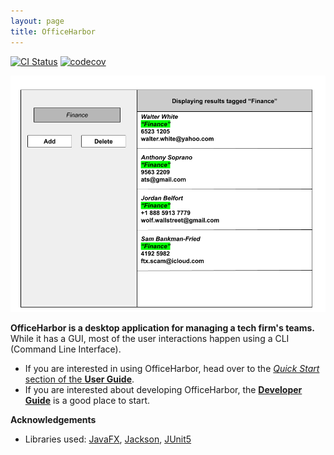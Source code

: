 ```yaml
---
layout: page
title: OfficeHarbor
---
```


[![CI Status](https://github.com/se-edu/addressbook-level3/workflows/Java%20CI/badge.svg)](https://github.com/se-edu/addressbook-level3/actions)
[![codecov](https://codecov.io/gh/se-edu/addressbook-level3/branch/master/graph/badge.svg)](https://codecov.io/gh/se-edu/addressbook-level3)

![Ui](images/Ui.png)

**OfficeHarbor is a desktop application for managing a tech firm's teams.** While it has a GUI, most of the user interactions happen using a CLI (Command Line Interface).

* If you are interested in using OfficeHarbor, head over to the [_Quick Start_ section of the **User Guide**](UserGuide.html#quick-start).
* If you are interested about developing OfficeHarbor, the [**Developer Guide**](DeveloperGuide.html) is a good place to start.


**Acknowledgements**

* Libraries used: [JavaFX](https://openjfx.io/), [Jackson](https://github.com/FasterXML/jackson), [JUnit5](https://github.com/junit-team/junit5)
